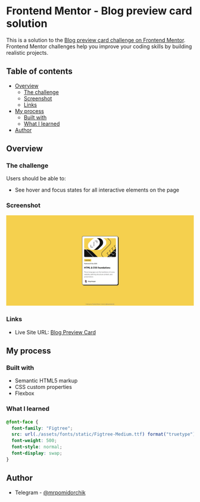 # Frontend Mentor - Blog preview card solution

This is a solution to the [Blog preview card challenge on Frontend Mentor](https://www.frontendmentor.io/challenges/blog-preview-card-ckPaj01IcS). Frontend Mentor challenges help you improve your coding skills by building realistic projects.

## Table of contents

- [Overview](#overview)
  - [The challenge](#the-challenge)
  - [Screenshot](#screenshot)
  - [Links](#links)
- [My process](#my-process)
  - [Built with](#built-with)
  - [What I learned](#what-i-learned)
- [Author](#author)

## Overview

### The challenge

Users should be able to:

- See hover and focus states for all interactive elements on the page

### Screenshot

![](./screenshot.jpg)

### Links

- Live Site URL: [Blog Preview Card](https://mrpomidorchik.github.io/blog-preview-card-main/)

## My process

### Built with

- Semantic HTML5 markup
- CSS custom properties
- Flexbox

### What I learned

```css
@font-face {
  font-family: "Figtree";
  src: url(./assets/fonts/static/Figtree-Medium.ttf) format("truetype");
  font-weight: 500;
  font-style: normal;
  font-display: swap;
}
```

## Author

- Telegram - [@mrpomidorchik](https://t.me/mrpomidorchik)
